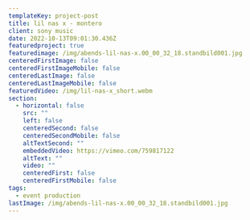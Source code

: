 ```yaml
---
templateKey: project-post
title: lil nas x - montero
client: sony music
date: 2022-10-13T09:01:30.436Z
featuredproject: true
featuredimage: /img/abends-lil-nas-x.00_00_32_18.standbild001.jpg
centeredFirstImage: false
centeredFirstImageMobile: false
centeredLastImage: false
centeredLastImageMobile: false
featuredVideo: /img/lil-nas-x_short.webm
section:
  - horizontal: false
    src: ""
    left: false
    centeredSecond: false
    centeredSecondMobile: false
    altTextSecond: ""
    embeddedVideo: https://vimeo.com/759817122
    altText: ""
    video: ""
    centeredFirst: false
    centeredFirstMobile: false
tags:
  - event production
lastImage: /img/abends-lil-nas-x.00_00_32_18.standbild001.jpg
---
```

